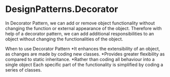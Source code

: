 # DesignPatterns.Decorator

In Decorator Pattern, we can add or remove object functionality without changing the function or external appearance of the object. 
Therefore with help of a decorator pattern, we can add additional responsibilities to an object without changing the functionalities of the object.

When to use Decorator Pattern
	*It enhances the extensibility of an object, as changes are made by coding new classes.
	*Provides greater flexibility as compared to static inheritance.
	*Rather than coding all behaviour into a single object Each specific part of the functionality is simplified by coding a series of classes.